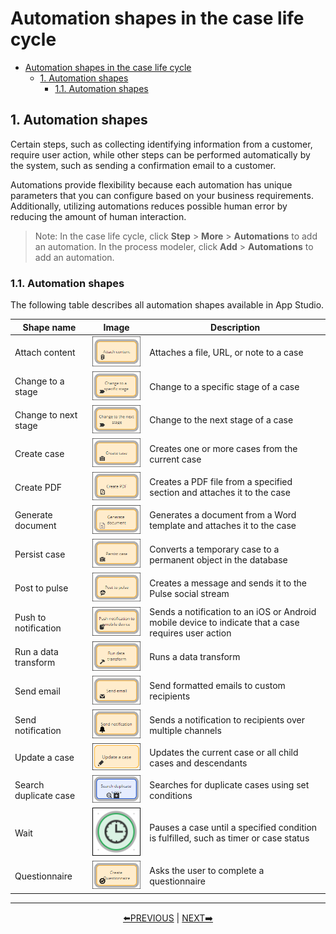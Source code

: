 # Automation shapes in the case life cycle

- [Automation shapes in the case life cycle](#automation-shapes-in-the-case-life-cycle)
    - [1. Automation shapes](#1-automation-shapes)
        - [1.1. Automation shapes](#11-automation-shapes)

## 1. Automation shapes

Certain steps, such as collecting identifying information from a customer, require user action, while other steps can be performed automatically by the system, such as sending a confirmation email to a customer.

Automations provide flexibility because each automation has unique parameters that you can configure based on your business requirements. Additionally, utilizing automations reduces possible human error by reducing the amount of human interaction.

> Note: In the case life cycle, click **Step** > **More** > **Automations** to add an automation. In the process modeler, click **Add** > **Automations** to add an automation.

### 1.1. Automation shapes

The following table describes all automation shapes available in App Studio.

| Shape name            | Image                                            | Description                                                                                          |
| --------------------- | ------------------------------------------------ | ---------------------------------------------------------------------------------------------------- |
| Attach content        | ![](../resources/shape-attach-content.png)       | Attaches a file, URL, or note to a case                                                              |
| Change to a stage     | ![](../resources/shape-change-to-stage.png)      | Change to a specific stage of a case                                                                 |
| Change to next stage  | ![](../resources/shape-change-to-next-stage.png) | Change to the next stage of a case                                                                   |
| Create case           | ![](../resources/shape-create-case.png)          | Creates one or more cases from the current case                                                      |
| Create PDF            | ![](../resources/shape-create-pdf.png)           | Creates a PDF file from a specified section and attaches it to the case                              |
| Generate document     | ![](../resources/shape-generate-document.png)    | Generates a document from a Word template and attaches it to the case                                |
| Persist case          | ![](../resources/shape-persist-case.png)         | Converts a temporary case to a permanent object in the database                                      |
| Post to pulse         | ![](../resources/shape-post-to-pulse.png)        | Creates a message and sends it to the Pulse social stream                                            |
| Push to notification  | ![](../resources/shape-push-notification.png)    | Sends a notification to an iOS or Android mobile device to indicate that a case requires user action |
| Run a data transform  | ![](../resources/shape-run-data-transform.png)   | Runs a data transform                                                                                |
| Send email            | ![](../resources/shape-send-email.png)           | Send formatted emails to custom recipients                                                           |
| Send notification     | ![](../resources/shape-send-notification.png)    | Sends a notification to recipients over multiple channels                                            |
| Update a case         | ![](../resources/shape-update-case.png)          | Updates the current case or all child cases and descendants                                          |
| Search duplicate case | ![](../resources/shape-search-duplicate.png)     | Searches for duplicate cases using set conditions                                                    |
| Wait                  | ![](../resources/shape-wait.png)                 | Pauses a case until a specified condition is fulfilled, such as timer or case status                 |
| Questionnaire         | ![](../resources/shape-questionnaire.png)        | Asks the user to complete a questionnaire                                                            |

---
<p align=center>
    <a href="[2.4] Automating workflow decisions.md">⬅️PREVIOUS</a>
    |
    <a href="[2.6] Creating child case.md"> NEXT➡️</a>
</p>
